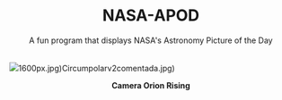 <div align="center">
  <h1>
    NASA-APOD
  </h1>
</div>
  
<div align="center">
  A fun program that displays NASA's Astronomy Picture of the Day
</div>

<br>

![](https://apod.nasa.gov/apod/image/2401/OrionRising_Slipko_2048.jpg)1600px.jpg)Circumpolarv2comentada.jpg)

<p align = "center">
  <b>Camera Orion Rising</b>
</p>
